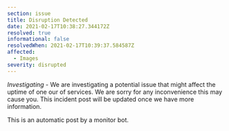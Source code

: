 ```yaml
---
section: issue
title: Disruption Detected
date: 2021-02-17T10:38:27.344172Z
resolved: true
informational: false
resolvedWhen: 2021-02-17T10:39:37.584587Z
affected:
  - Images
severity: disrupted
---
```

*Investigating* - We are investigating a potential issue that might affect the uptime of one our of services. We are sorry for any inconvenience this may cause you. This incident post will be updated once we have more information.

This is an automatic post by a monitor bot.
        